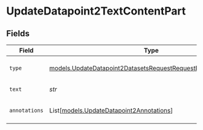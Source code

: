 # UpdateDatapoint2TextContentPart


## Fields

| Field                                                                                                                                | Type                                                                                                                                 | Required                                                                                                                             | Description                                                                                                                          |
| ------------------------------------------------------------------------------------------------------------------------------------ | ------------------------------------------------------------------------------------------------------------------------------------ | ------------------------------------------------------------------------------------------------------------------------------------ | ------------------------------------------------------------------------------------------------------------------------------------ |
| `type`                                                                                                                               | [models.UpdateDatapoint2DatasetsRequestRequestBodyMessagesType](../models/updatedatapoint2datasetsrequestrequestbodymessagestype.md) | :heavy_check_mark:                                                                                                                   | The type of the content part.                                                                                                        |
| `text`                                                                                                                               | *str*                                                                                                                                | :heavy_check_mark:                                                                                                                   | The text content.                                                                                                                    |
| `annotations`                                                                                                                        | List[[models.UpdateDatapoint2Annotations](../models/updatedatapoint2annotations.md)]                                                 | :heavy_minus_sign:                                                                                                                   | Annotations for the text content.                                                                                                    |